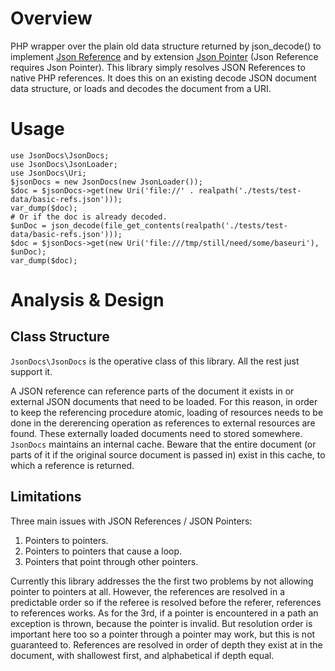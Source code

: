 # Overview
PHP wrapper over the plain old data structure returned by json_decode() to implement [Json Reference](https://tools.ietf.org/html/draft-pbryan-zyp-json-ref-03) and by extension [Json Pointer](https://tools.ietf.org/html/draft-ietf-appsawg-json-pointer-04) (Json Reference requires Json Pointer). This library simply resolves JSON References to native PHP references. It does this on an existing decode JSON document data structure, or loads and decodes the document from a URI.

# Usage

    use JsonDocs\JsonDocs;
    use JsonDocs\JsonLoader;
    use JsonDocs\Uri;
    $jsonDocs = new JsonDocs(new JsonLoader());
    $doc = $jsonDocs->get(new Uri('file://' . realpath('./tests/test-data/basic-refs.json')));
    var_dump($doc);
    # Or if the doc is already decoded.
    $unDoc = json_decode(file_get_contents(realpath('./tests/test-data/basic-refs.json')));
    $doc = $jsonDocs->get(new Uri('file:///tmp/still/need/some/baseuri'), $unDoc);
    var_dump($doc);

# Analysis & Design

## Class Structure
`JsonDocs\JsonDocs` is the operative class of this library. All the rest just support it.

A JSON reference can reference parts of the document it exists in or external JSON documents that need to be loaded. For this reason, in order to keep the referencing procedure atomic, loading of resources needs to be done in the dererencing operation as references to external resources are found. These externally loaded documents need to stored somewhere. `JsonDocs` maintains an internal cache. Beware that the entire document (or parts of it if the original source document is passed in) exist in this cache, to which a reference is returned.

## Limitations
Three main issues with JSON References / JSON Pointers:

  1. Pointers to pointers.
  2. Pointers to pointers that cause a loop.
  3. Pointers that point through other pointers.

Currently this library addresses the the first two problems by not allowing pointer to pointers at all. However, the references are resolved in a predictable order so if the referee is resolved before the referer, references to references works. As for the 3rd, if a pointer is encountered in a path an exception is thrown, because the pointer is invalid. But resolution order is important here too so a pointer through a pointer may work, but this is not guaranteed to. References are resolved in order of depth they exist at in the document, with shallowest first, and alphabetical if depth equal.

